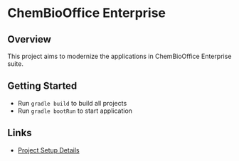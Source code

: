 # ChemBioOffice Enterprise

## Overview
This project aims to modernize the applications in ChemBioOffice Enterprise suite.

## Getting Started
  * Run `gradle build` to build all projects
  * Run `gradle bootRun` to start application

## Links
  * [Project Setup Details](docs/project-setup.md)